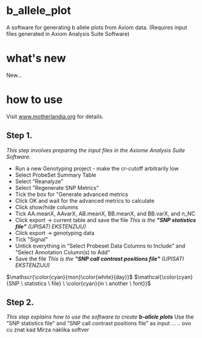 # b_allele_plot
A software for generating b allele plots from Axiom data.
(Requires input files generated in Axiom Analysis Suite Software) 

# what's new
New...

# how to use
Visit www.motherlandia.org for details.

## Step 1. 
_This step involves preparing the input files in the Axiome Analysis Suite  Software._

* Run a new Genotyping project - make the cr-cutoff arbitrarily low
* Select ProbeSet Summary Table
* Select "Reanalyze"
* Select "Regenerate SNP Metrics"
* Tick the box for "Generate advanced metrics
* Click OK and wait for the advanced metrics to calculate
* Click show/hide columns
* Tick AA.meanX, AAvarX, AB.meanX, BB.meanX, and BB.varX, and n_NC
* Click export -> current table and save the file
_This is the **"SNP statistics file"** (UPISATI EKSTENZIJU)_
* Click export -> genotyping data
* Tick "Signal"
* Untick everything in "Select Probeset Data Columns to Include" and "Select Annotation Column(s) to Add" 
* Save the file
_This is the **"SNP call contrast positions file"**  (UPISATI EKSTENZIJU)_

$\mathscr{\color{cyan}{mon}\color{white}{day}}$
$\mathcal{\color{cyan}{SNP \ statistics \ file} \ \color{cyan}{in \ another \ font}}$

## Step 2. 
_This step explains how to use the software to create **b-allele plots**_
Use the "SNP statistics file" and "SNP call contrast positions file" as input ... 
.. ovo cu znat kad Mirza naklika softver


